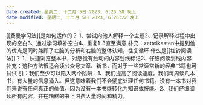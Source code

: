 ```yaml
---
date created: 星期二, 十二月 5日 2023, 6:25:58 晚上
date modified: 星期二, 十二月 5日 2023, 6:26:22 晚上
---
```

[[费曼学习法]]是如何运作的？
	1、尝试向他人解释一个主题2、记录解释过程中出现的空白3、通过学习填补空白4、重复1-3直至满意
		补充：zettelkasten中提到他的优点是同时兼顾了左脑的分析和右脑的整体认知，往复循环
什么是[[杠铃阅读法]]？
	1、快速浏览整本书，对感觉有触动的内容划线标记2、仔细阅读划线内容
		补充：这种方法很适合读公众号文章、新书，而对于一些常读常新的经典书籍也可试试
		引：我们至少可以陷入两个陷阱：1、我们提高了阅读速度。我们每周读几本书，有大量的信息涌入。但这意味着我们不会彻底处理任何书籍。没有一本书对我们来说有任何真正的价值，因为没有一本书能转化为知识或技能。2、我们仔细阅读所有内容，并在糟糕的书上浪费大量时间和精力。